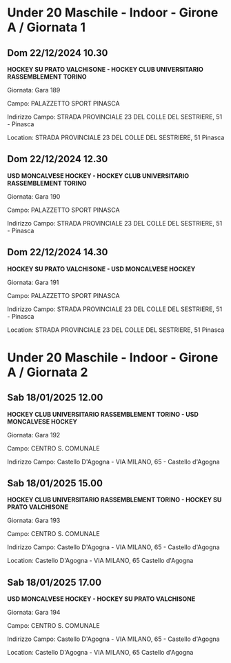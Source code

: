 # Under 20 Maschile - Indoor  - Girone A / Giornata 1
## Dom 22/12/2024 10.30
**HOCKEY SU PRATO VALCHISONE - HOCKEY CLUB UNIVERSITARIO RASSEMBLEMENT TORINO**

Giornata: Gara 189

Campo: PALAZZETTO SPORT PINASCA 

Indirizzo Campo:  STRADA PROVINCIALE 23 DEL COLLE DEL SESTRIERE, 51 - Pinasca

Location:  STRADA PROVINCIALE 23 DEL COLLE DEL SESTRIERE, 51 Pinasca


## Dom 22/12/2024 12.30
**USD MONCALVESE HOCKEY - HOCKEY CLUB UNIVERSITARIO RASSEMBLEMENT TORINO**

Giornata: Gara 190

Campo: PALAZZETTO SPORT PINASCA 

Indirizzo Campo:  STRADA PROVINCIALE 23 DEL COLLE DEL SESTRIERE, 51 - Pinasca



## Dom 22/12/2024 14.30
**HOCKEY SU PRATO VALCHISONE - USD MONCALVESE HOCKEY**

Giornata: Gara 191

Campo: PALAZZETTO SPORT PINASCA 

Indirizzo Campo:  STRADA PROVINCIALE 23 DEL COLLE DEL SESTRIERE, 51 - Pinasca

Location:  STRADA PROVINCIALE 23 DEL COLLE DEL SESTRIERE, 51 Pinasca

# Under 20 Maschile - Indoor  - Girone A / Giornata 2
## Sab 18/01/2025 12.00
**HOCKEY CLUB UNIVERSITARIO RASSEMBLEMENT TORINO - USD MONCALVESE HOCKEY**

Giornata: Gara 192

Campo: CENTRO S. COMUNALE 

Indirizzo Campo:  Castello D'Agogna - VIA MILANO, 65 - Castello d'Agogna



## Sab 18/01/2025 15.00
**HOCKEY CLUB UNIVERSITARIO RASSEMBLEMENT TORINO - HOCKEY SU PRATO VALCHISONE**

Giornata: Gara 193

Campo: CENTRO S. COMUNALE 

Indirizzo Campo:  Castello D'Agogna - VIA MILANO, 65 - Castello d'Agogna

Location:  Castello D'Agogna - VIA MILANO, 65 Castello d'Agogna


## Sab 18/01/2025 17.00
**USD MONCALVESE HOCKEY - HOCKEY SU PRATO VALCHISONE**

Giornata: Gara 194

Campo: CENTRO S. COMUNALE 

Indirizzo Campo:  Castello D'Agogna - VIA MILANO, 65 - Castello d'Agogna

Location:  Castello D'Agogna - VIA MILANO, 65 Castello d'Agogna

